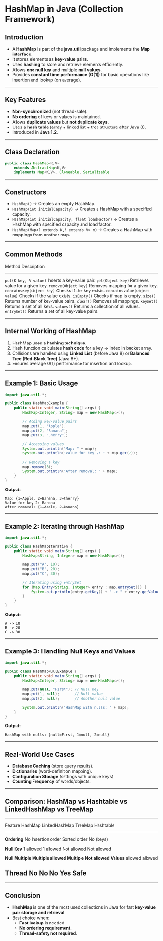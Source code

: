 # HashMap in Java (Collection Framework)

## Introduction

-   A **HashMap** is part of the **java.util** package and implements
    the **Map interface**.
-   It stores elements as **key-value pairs**.
-   Uses **hashing** to store and retrieve elements efficiently.
-   Allows **one null key** and multiple **null values**.
-   Provides **constant time performance (O(1))** for basic operations
    like insertion and lookup (on average).

------------------------------------------------------------------------

## Key Features

-   **Non-synchronized** (not thread-safe).
-   **No ordering** of keys or values is maintained.
-   Allows **duplicate values** but **not duplicate keys**.
-   Uses a **hash table** (array + linked list + tree structure after
    Java 8).
-   Introduced in **Java 1.2**.

------------------------------------------------------------------------

## Class Declaration

``` java
public class HashMap<K,V>
    extends AbstractMap<K,V>
    implements Map<K,V>, Cloneable, Serializable
```

------------------------------------------------------------------------

## Constructors

-   `HashMap()` → Creates an empty HashMap.
-   `HashMap(int initialCapacity)` → Creates a HashMap with a specified
    capacity.
-   `HashMap(int initialCapacity, float loadFactor)` → Creates a HashMap
    with specified capacity and load factor.
-   `HashMap(Map<? extends K,? extends V> m)` → Creates a HashMap with
    mappings from another map.

------------------------------------------------------------------------

## Common Methods

  Method                          Description
  ------------------------------- ---------------------------------------
  `put(K key, V value)`           Inserts a key-value pair.
  `get(Object key)`               Retrieves value for a given key.
  `remove(Object key)`            Removes mapping for a given key.
  `containsKey(Object key)`       Checks if the key exists.
  `containsValue(Object value)`   Checks if the value exists.
  `isEmpty()`                     Checks if map is empty.
  `size()`                        Returns number of key-value pairs.
  `clear()`                       Removes all mappings.
  `keySet()`                      Returns a set of all keys.
  `values()`                      Returns a collection of all values.
  `entrySet()`                    Returns a set of all key-value pairs.

------------------------------------------------------------------------

## Internal Working of HashMap

1.  HashMap uses a **hashing technique**.
2.  Hash function calculates **hash code** for a key → index in bucket
    array.
3.  Collisions are handled using **Linked List** (before Java 8) or
    **Balanced Tree (Red-Black Tree)** (Java 8+).
4.  Ensures average O(1) performance for insertion and lookup.

------------------------------------------------------------------------

## Example 1: Basic Usage

``` java
import java.util.*;

public class HashMapExample {
    public static void main(String[] args) {
        HashMap<Integer, String> map = new HashMap<>();
        
        // Adding key-value pairs
        map.put(1, "Apple");
        map.put(2, "Banana");
        map.put(3, "Cherry");
        
        // Accessing values
        System.out.println("Map: " + map);
        System.out.println("Value for key 2: " + map.get(2));
        
        // Removing a key
        map.remove(3);
        System.out.println("After removal: " + map);
    }
}
```

**Output:**

    Map: {1=Apple, 2=Banana, 3=Cherry}
    Value for key 2: Banana
    After removal: {1=Apple, 2=Banana}

------------------------------------------------------------------------

## Example 2: Iterating through HashMap

``` java
import java.util.*;

public class HashMapIteration {
    public static void main(String[] args) {
        HashMap<String, Integer> map = new HashMap<>();
        
        map.put("A", 10);
        map.put("B", 20);
        map.put("C", 30);
        
        // Iterating using entrySet
        for (Map.Entry<String, Integer> entry : map.entrySet()) {
            System.out.println(entry.getKey() + " -> " + entry.getValue());
        }
    }
}
```

**Output:**

    A -> 10
    B -> 20
    C -> 30

------------------------------------------------------------------------

## Example 3: Handling Null Keys and Values

``` java
import java.util.*;

public class HashMapNullExample {
    public static void main(String[] args) {
        HashMap<Integer, String> map = new HashMap<>();
        
        map.put(null, "First"); // Null key
        map.put(1, null);       // Null value
        map.put(2, null);       // Another null value
        
        System.out.println("HashMap with nulls: " + map);
    }
}
```

**Output:**

    HashMap with nulls: {null=First, 1=null, 2=null}

------------------------------------------------------------------------

## Real-World Use Cases

-   **Database Caching** (store query results).
-   **Dictionaries** (word-definition mapping).
-   **Configuration Storage** (settings with unique keys).
-   **Counting Frequency** of words/objects.

------------------------------------------------------------------------

## Comparison: HashMap vs Hashtable vs LinkedHashMap vs TreeMap

  ----------------------------------------------------------------------------
  Feature        HashMap      LinkedHashMap        TreeMap      Hashtable
  -------------- ------------ -------------------- ------------ --------------
  **Ordering**   No           Insertion order      Sorted order No
                                                   (keys)       

  **Null Key**   1 allowed    1 allowed            Not allowed  Not allowed

  **Null         Multiple     Multiple allowed     Multiple     Not allowed
  Values**       allowed                           allowed      

  **Thread       No           No                   No           Yes
  Safe**                                                        
  ----------------------------------------------------------------------------

------------------------------------------------------------------------

## Conclusion

-   **HashMap** is one of the most used collections in Java for fast
    **key-value pair storage and retrieval**.
-   Best choice when:
    -   **Fast lookup** is needed.
    -   **No ordering requirement**.
    -   **Thread-safety not required**.

